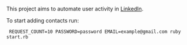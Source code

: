 
This project aims to automate user activity in [LinkedIn](https://www.linkedin.com/).

To start adding contacts run:

```
 REQUEST_COUNT=10 PASSWORD=password EMAIL=example@gmail.com ruby start.rb
```